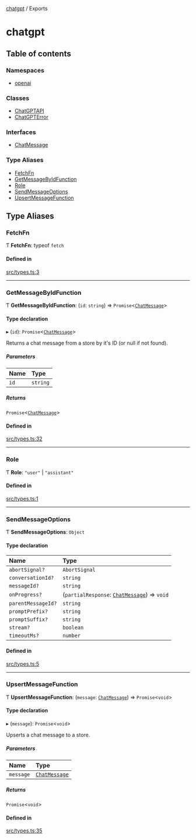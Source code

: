 [chatgpt](readme.md) / Exports

# chatgpt

## Table of contents

### Namespaces

- [openai](modules/openai.md)

### Classes

- [ChatGPTAPI](classes/ChatGPTAPI.md)
- [ChatGPTError](classes/ChatGPTError.md)

### Interfaces

- [ChatMessage](interfaces/ChatMessage.md)

### Type Aliases

- [FetchFn](modules.md#fetchfn)
- [GetMessageByIdFunction](modules.md#getmessagebyidfunction)
- [Role](modules.md#role)
- [SendMessageOptions](modules.md#sendmessageoptions)
- [UpsertMessageFunction](modules.md#upsertmessagefunction)

## Type Aliases

### FetchFn

Ƭ **FetchFn**: typeof `fetch`

#### Defined in

[src/types.ts:3](https://github.com/transitive-bullshit/chatgpt-api/blob/4379d52/src/types.ts#L3)

___

### GetMessageByIdFunction

Ƭ **GetMessageByIdFunction**: (`id`: `string`) => `Promise`<[`ChatMessage`](interfaces/ChatMessage.md)\>

#### Type declaration

▸ (`id`): `Promise`<[`ChatMessage`](interfaces/ChatMessage.md)\>

Returns a chat message from a store by it's ID (or null if not found).

##### Parameters

| Name | Type |
| :------ | :------ |
| `id` | `string` |

##### Returns

`Promise`<[`ChatMessage`](interfaces/ChatMessage.md)\>

#### Defined in

[src/types.ts:32](https://github.com/transitive-bullshit/chatgpt-api/blob/4379d52/src/types.ts#L32)

___

### Role

Ƭ **Role**: ``"user"`` \| ``"assistant"``

#### Defined in

[src/types.ts:1](https://github.com/transitive-bullshit/chatgpt-api/blob/4379d52/src/types.ts#L1)

___

### SendMessageOptions

Ƭ **SendMessageOptions**: `Object`

#### Type declaration

| Name | Type |
| :------ | :------ |
| `abortSignal?` | `AbortSignal` |
| `conversationId?` | `string` |
| `messageId?` | `string` |
| `onProgress?` | (`partialResponse`: [`ChatMessage`](interfaces/ChatMessage.md)) => `void` |
| `parentMessageId?` | `string` |
| `promptPrefix?` | `string` |
| `promptSuffix?` | `string` |
| `stream?` | `boolean` |
| `timeoutMs?` | `number` |

#### Defined in

[src/types.ts:5](https://github.com/transitive-bullshit/chatgpt-api/blob/4379d52/src/types.ts#L5)

___

### UpsertMessageFunction

Ƭ **UpsertMessageFunction**: (`message`: [`ChatMessage`](interfaces/ChatMessage.md)) => `Promise`<`void`\>

#### Type declaration

▸ (`message`): `Promise`<`void`\>

Upserts a chat message to a store.

##### Parameters

| Name | Type |
| :------ | :------ |
| `message` | [`ChatMessage`](interfaces/ChatMessage.md) |

##### Returns

`Promise`<`void`\>

#### Defined in

[src/types.ts:35](https://github.com/transitive-bullshit/chatgpt-api/blob/4379d52/src/types.ts#L35)
